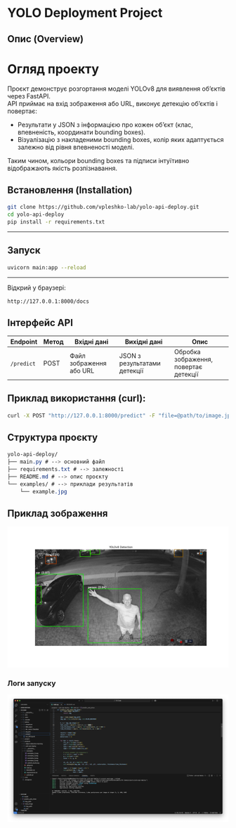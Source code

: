 # YOLO Deployment Project

## Опис (Overview)

# Огляд проекту

Проєкт демонструє розгортання моделі YOLOv8 для виявлення об’єктів через FastAPI.  
API приймає на вхід зображення або URL, виконує детекцію об’єктів і повертає:  

- Результати у JSON з інформацією про кожен об’єкт (клас, впевненість, координати bounding boxes).  
- Візуалізацію з накладеними bounding boxes, колір яких адаптується залежно від рівня впевненості моделі.

Таким чином, кольори bounding boxes та підписи інтуїтивно відображають якість розпізнавання.

## Встановлення (Installation)

```bash
git clone https://github.com/vpleshko-lab/yolo-api-deploy.git
cd yolo-api-deploy
pip install -r requirements.txt
```

---
## Запуск
```bash
uvicorn main:app --reload
```
---
Відкрий у браузері:

```arduino
http://127.0.0.1:8000/docs
```
## Інтерфейс API
| Endpoint   | Метод | Вхідні дані             | Вихідні дані                 | Опис                                  |
| ---------- | ----- | ----------------------- | ---------------------------- | ------------------------------------- |
| `/predict` | POST  | Файл зображення або URL | JSON з результатами детекції | Обробка зображення, повертає детекції |

## Приклад використання (curl):
```bash
curl -X POST "http://127.0.0.1:8000/predict" -F "file=@path/to/image.jpg"
```
## Структура проєкту
```css
yolo-api-deploy/
├── main.py # --> основний файл
├── requirements.txt # --> залежності
├── README.md # --> опис проєкту
└── examples/ # --> приклади результатів
    └── example.jpg
```
## Приклад зображення
![Example](examples/yolov8_result.png)

###  Логи запуску
![Logs](examples/deploy_logs.png)
